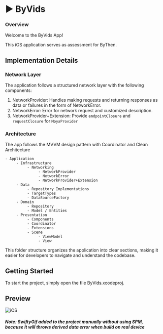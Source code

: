 # ▶️ ByVids
### Overview
Welcome to the ByVids App! 

This iOS application serves as assessment for ByThen.

## Implementation Details
### Network Layer
The application follows a structured network layer with the following components:

1. NetworkProvider: Handles making requests and returning responses as data or failures in the form of NetworkError.
2. NetworkError: Error for network request and customized description.
3. NetworkProvider+Extension: Provide `endpointClosure` and `requestClosure` for `MoyaProvider`

### Architecture
The app follows the MVVM design pattern with Coordinator and Clean Architecture 

```
- Application
     - Infrastructure
          - Networking
               - NetworkProvider
               - NetworkError
               - NetworkProvider+Extension
     - Data
          - Repository Implementations
          - TargetTypes
          - DataSourceFactory
     - Domain 
          - Repository
          - Model / Entities
     - Presentation 
          - Components
          - Coordinator
          - Extensions
          - Scene
               - ViewModel
               - View

```

This folder structure organizes the application into clear sections, making it easier for developers to navigate and understand the codebase.

## Getting Started
To start the project, simply open the file ByVids.xcodeproj.

## Preview

![iOS](./demo.gif)




##### Note: _SwiftyGif_ added to the project manually without using SPM, because it will throws _derived data error_ when build on real device
